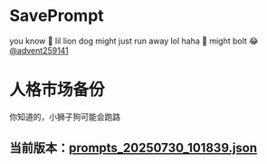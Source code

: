 # SavePrompt
you know 🫠 lil lion dog might just run away lol
haha 🐶 might bolt 😂 [@advent259141](https://github.com/advent259141)

# 人格市场备份
你知道的，小狮子狗可能会跑路

## 当前版本：[prompts_20250730_101839.json](https://github.com/Larch-C/SavePrompt/blob/main/prompts_20250730_101839.json)
